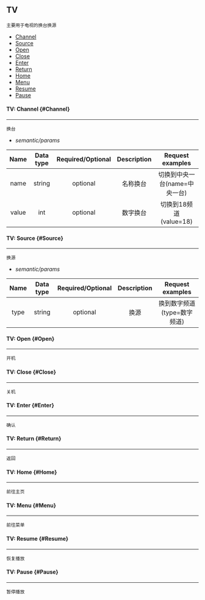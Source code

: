 ## TV

```
主要用于电视的换台换源
```
* [Channel](#Channel)
* [Source](#Source)
* [Open](#Open)
* [Close](#Close)
* [Enter](#Enter)
* [Return](#Return)
* [Home](#Home)
* [Menu](#Menu)
* [Resume](#Resume)
* [Pause](#Pause)

#### TV: Channel {#Channel}

---
```
换台
```

* _semantic/params_

| Name | Data type | Required/Optional | Description | Request examples |
| :---: | :---: | :---: |:---: |:---: |
| name | string | optional | 名称换台 | 切换到中央一台(name=中央一台) |
| value | int | optional | 数字换台 | 切换到18频道(value=18) |


#### TV: Source {#Source}

---
```
换源
```
* _semantic/params_

| Name | Data type | Required/Optional | Description | Request examples |
| :---: | :---: | :---: |:---: |:---: |
| type | string | optional | 换源 | 换到数字频道(type=数字频道) |


#### TV: Open {#Open}

---
```
开机
```

#### TV: Close {#Close}

---
```
关机
```

#### TV: Enter {#Enter}

---
```
确认
```

#### TV: Return {#Return}

---
```
返回
```

#### TV: Home {#Home}

---
```
前往主页
```

#### TV: Menu {#Menu}

---
```
前往菜单
```

#### TV: Resume {#Resume}

---
```
恢复播放
```

#### TV: Pause {#Pause}

---
```
暂停播放
```
